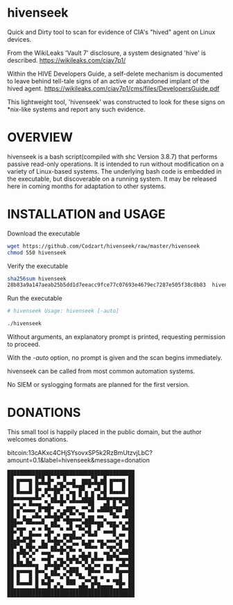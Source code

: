# hivenseek
Quick and Dirty tool to scan for evidence of CIA's "hived" agent on Linux devices.

From the WikiLeaks 'Vault 7' disclosure, a system designated 'hive' is described.
https://wikileaks.com/ciav7p1/

Within the HIVE Developers Guide, a self-delete mechanism is documented to leave behind tell-tale signs of an active or abandoned implant of the hived agent.
https://wikileaks.com/ciav7p1/cms/files/DevelopersGuide.pdf

This lightweight tool, 'hivenseek' was constructed to look for these signs on \*nix-like systems and report any such evidence.


# OVERVIEW
hivenseek is a bash script(compiled with shc Version 3.8.7) that performs passive read-only operations. It is intended to run without modification on a variety of Linux-based systems.   The underlying bash code is embedded in the executable, but discoverable on a running system.  It may be released here in coming months for adaptation to other systems.

# INSTALLATION and USAGE
Download the executable
```bash
wget https://github.com/Codzart/hivenseek/raw/master/hivenseek
chmod 550 hivenseek
```

Verify the executable
```bash
sha256sum hivenseek 
28b83a9a147aeab25b5dd1d7eeacc9fce77c07693e4679ec7287e505f38c8b83  hivenseek (v2017.3.11)
```
Run the executable
```bash
# hivenseek Usage: hivenseek [-auto] 

./hivenseek 
```

Without arguments, an explanatory prompt is printed, requesting permission to proceed.

With the *-auto* option, no prompt is given and the scan begins immediately.




hivenseek can be called from most common automation systems.

No SIEM or syslogging formats are planned for the first version.

# DONATIONS
This small tool is happily placed in the public domain, but the author welcomes donations.

bitcoin:13cAKxc4CHjSYsovxSP5k2RzBmUtzvjLbC?amount=0.1&label=hivenseek&message=donation

```
█████████████████████████████████████████
██ ▄▄▄▄▄ █▀█ █▄ ▀ █  ▄  ▄▄▄▀█ ▄█ ▄▄▄▄▄ ██
██ █   █ █▀▀▀█ ▄▀█▄▀▀█▄▄█▀█▀▀█▀█ █   █ ██
██ █▄▄▄█ █▀ █▀▀██▀ ▀▄▄ █▀▄ ▄▀▀▄█ █▄▄▄█ ██
██▄▄▄▄▄▄▄█▄▀ ▀▄█ █ █ █ ▀▄█▄█ █▄█▄▄▄▄▄▄▄██
██▄▄ ▄ █▄▄▄ ▀▄▀▀▀█▀ ▀▀▀▀▀▀██   ▄█ █ ▀▄███
██ ▄▀▄▄▄▄ █▀██▀ ▄ ▄██▀▄ ▀▀▄█ ▄████▀██ ▄██
██ █ ▄  ▄█▄ ▄█▄█▄█▀▄▀▀ ▀█ ▄▄ ▄▄  ▀█▄ ▄███
███▄▄▀██▄▄▄█  ▄█▀ ▀██▀▀▀▄███▄▄▄▀▄▄▄ ▄ ▄██
██▀▄▄▄  ▄ ▄ █▄▀▀▀▄ ▄█ ▀█▄▀█  █▀  ▀█▀ █▄██
██▀ █  █▄▄▄ ▄█▀ ▄ ▄▄▄█  ▄▀█▄█  ▀▀▀█ ▄▄ ██
██▄█▄█▀█▄  ▄ █▄█▄▄▀▄█▀▀▀▄ ▄▄ ▄▄ ▄▄▄▀▄ ▄██
███▀▄ ██▄ ▄██ ▄█▀▄▀▄▄▀▀ ▀██▄▄ █▀▄▄▄▀█  ██
██ ▄██▄▀▄▀ ▄▄▄▀▀▀█▀▄▀▀ ▀▄ ▄ ▄  ▄▄▀▄▀▄████
██ █ ▀▄▀▄  ▄▄█▀ ▄▄ █▄█▄▀██▀▄█▄▄ ██▀█▄▄▄██
██▄██▄██▄▄  ▄█▄█▄█▀▄▀ ▀▀▄▀▄▀▄▄ ▄▄▄  ▄█▄██
██ ▄▄▄▄▄ █▄▄▀ ▄█▀ ▀▄███  ▀██▄▄ █▄█ █▄▄▄██
██ █   █ █  █▄▀▀▀▄▀▄▀ ▀█▄ ▀▄▄ ▄     █  ██
██ █▄▄▄█ █ █▄█▀ ▄  ███  ▄▀▀▄█▄  ▀ ▀██▄ ██
██▄▄▄▄▄▄▄█▄▄▄█▄█▄█▄▄▄▄▄███▄█▄█████▄▄█▄▄██
█████████████████████████████████████████
```

